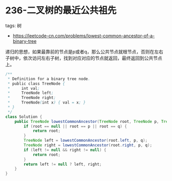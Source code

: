 # 236-二叉树的最近公共祖先

tags: 树
- https://leetcode-cn.com/problems/lowest-common-ancestor-of-a-binary-tree

递归的思想，如果最靠前的节点是p或者q，那么公共节点就根节点，否则在左右子树中，依次访问左右子树，找到对应对应的节点就返回，最终返回到公共节点上。

```java
/**
 * Definition for a binary tree node.
 * public class TreeNode {
 *     int val;
 *     TreeNode left;
 *     TreeNode right;
 *     TreeNode(int x) { val = x; }
 * }
 */
class Solution {
    public TreeNode lowestCommonAncestor(TreeNode root, TreeNode p, TreeNode q) {
        if (root == null || root == p || root == q) {
            return root;
        }
        TreeNode left = lowestCommonAncestor(root.left, p, q);
        TreeNode right = lowestCommonAncestor(root.right, p, q);
        if (left != null && right != null) {
            return root;
        }
        return left != null ? left, right; 
    }
}
```